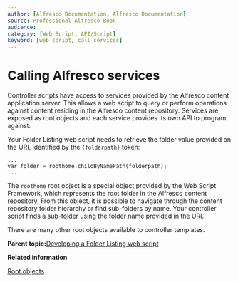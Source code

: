 ```yaml
---
author: [Alfresco Documentation, Alfresco Documentation]
source: Professional Alfresco Book
audience: 
category: [Web Script, API/Script]
keyword: [web script, call services]
---
```


# Calling Alfresco services

Controller scripts have access to services provided by the Alfresco content application server. This allows a web script to query or perform operations against content residing in the Alfresco content repository. Services are exposed as root objects and each service provides its own API to program against.

Your Folder Listing web script needs to retrieve the folder value provided on the URI, identified by the `{folderpath}` token:

```
...
var folder = roothome.childByNamePath(folderpath);
...
```

The `roothome` root object is a special object provided by the Web Script Framework, which represents the root folder in the Alfresco content repository. From this object, it is possible to navigate through the content repository folder hierarchy or find sub-folders by name. Your controller script finds a sub-folder using the folder name provided in the URI.

There are many other root objects available to controller templates.

**Parent topic:**[Developing a Folder Listing web script](../concepts/ws-folderListing-intro.md)

**Related information**  


[Root objects](../references/api-ws-root.md)

